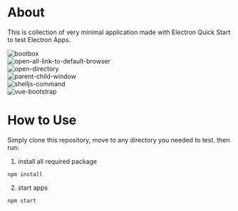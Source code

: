 # About
This is collection of very minimal application made with Electron Quick Start to test Electron Apps.

![bootbox](https://github.com/dhanyn10/electron-example/workflows/bootbox/badge.svg)  
![open-all-link-to-default-browser](https://github.com/dhanyn10/electron-example/workflows/open-all-link-to-default-browser/badge.svg)  
![open-directory](https://github.com/dhanyn10/electron-example/workflows/open-directory/badge.svg)  
![parent-child-window](https://github.com/dhanyn10/electron-example/workflows/parent-child-window/badge.svg)  
![shelljs-command](https://github.com/dhanyn10/electron-example/workflows/shelljs-command/badge.svg)  
![vue-bootstrap](https://github.com/dhanyn10/electron-example/workflows/vue-bootstrap/badge.svg)  
  
# How to Use
Simply clone this repository, move to any directory you needed to test. then run:  
1. install all required package
```
npm install
```
2. start apps
```
npm start
```
